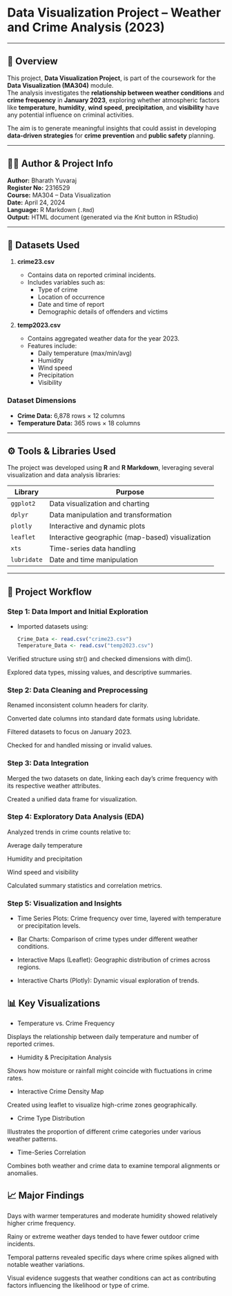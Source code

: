 # Data Visualization Project – Weather and Crime Analysis (2023)

---

## 📘 Overview

This project, **Data Visualization Project**, is part of the coursework for the **Data Visualization (MA304)** module.  
The analysis investigates the **relationship between weather conditions** and **crime frequency** in **January 2023**, exploring whether atmospheric factors like **temperature**, **humidity**, **wind speed**, **precipitation**, and **visibility** have any potential influence on criminal activities.

The aim is to generate meaningful insights that could assist in developing **data-driven strategies** for **crime prevention** and **public safety** planning.

---

## 👨‍💻 Author & Project Info

**Author:** Bharath Yuvaraj  
**Register No:** 2316529  
**Course:** MA304 – Data Visualization  
**Date:** April 24, 2024  
**Language:** R Markdown (`.Rmd`)  
**Output:** HTML document (generated via the *Knit* button in RStudio)

---

## 🧩 Datasets Used

1. **crime23.csv**
   - Contains data on reported criminal incidents.
   - Includes variables such as:
     - Type of crime
     - Location of occurrence
     - Date and time of report
     - Demographic details of offenders and victims

2. **temp2023.csv**
   - Contains aggregated weather data for the year 2023.
   - Features include:
     - Daily temperature (max/min/avg)
     - Humidity
     - Wind speed
     - Precipitation
     - Visibility

### Dataset Dimensions
- **Crime Data:** 6,878 rows × 12 columns  
- **Temperature Data:** 365 rows × 18 columns  

---

## ⚙️ Tools & Libraries Used

The project was developed using **R** and **R Markdown**, leveraging several visualization and data analysis libraries:

| Library | Purpose |
|----------|----------|
| `ggplot2` | Data visualization and charting |
| `dplyr` | Data manipulation and transformation |
| `plotly` | Interactive and dynamic plots |
| `leaflet` | Interactive geographic (map-based) visualization |
| `xts` | Time-series data handling |
| `lubridate` | Date and time manipulation |

---

## 🧠 Project Workflow

### Step 1: Data Import and Initial Exploration
- Imported datasets using:
  ```R
  Crime_Data <- read.csv("crime23.csv")
  Temperature_Data <- read.csv("temp2023.csv")
Verified structure using str() and checked dimensions with dim().

Explored data types, missing values, and descriptive summaries.

### Step 2: Data Cleaning and Preprocessing
Renamed inconsistent column headers for clarity.

Converted date columns into standard date formats using lubridate.

Filtered datasets to focus on January 2023.

Checked for and handled missing or invalid values.

### Step 3: Data Integration
Merged the two datasets on date, linking each day’s crime frequency with its respective weather attributes.

Created a unified data frame for visualization.

### Step 4: Exploratory Data Analysis (EDA)
Analyzed trends in crime counts relative to:

Average daily temperature

Humidity and precipitation

Wind speed and visibility

Calculated summary statistics and correlation metrics.

### Step 5: Visualization and Insights
- Time Series Plots: Crime frequency over time, layered with temperature or precipitation levels.

- Bar Charts: Comparison of crime types under different weather conditions.

- Interactive Maps (Leaflet): Geographic distribution of crimes across regions.

- Interactive Charts (Plotly): Dynamic visual exploration of trends.

##  📊 Key Visualizations
- Temperature vs. Crime Frequency

Displays the relationship between daily temperature and number of reported crimes.

- Humidity & Precipitation Analysis

Shows how moisture or rainfall might coincide with fluctuations in crime rates.

- Interactive Crime Density Map

Created using leaflet to visualize high-crime zones geographically.

- Crime Type Distribution

Illustrates the proportion of different crime categories under various weather patterns.

- Time-Series Correlation

Combines both weather and crime data to examine temporal alignments or anomalies.

## 📈 Major Findings
Days with warmer temperatures and moderate humidity showed relatively higher crime frequency.

Rainy or extreme weather days tended to have fewer outdoor crime incidents.

Temporal patterns revealed specific days where crime spikes aligned with notable weather variations.

Visual evidence suggests that weather conditions can act as contributing factors influencing the likelihood or type of crime.

